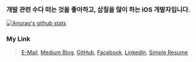 ### 개발 관련 수다 떠는 것을 좋아하고, 삽질을 많이 하는 iOS 개발자입니다.

[![Anurag's github stats](https://github-readme-stats.vercel.app/api?username=ClintJang)](https://github.com/anuraghazra/github-readme-stats)

### My Link
> [E-Mail](jang.wangsu@gmail.com), [Medium Blog](https://medium.com/@jang.wangsu), [GitHub](http://github.com/ClintJang), [Facebook](https://www.facebook.com/clint.jang.7), [LinkedIn](https://www.linkedin.com/in/clint-jang-504b711b1), [Simple Resume](https://github.com/ClintJang/resume)

<!--

### Hi there 👋

**ClintJang/ClintJang** is a ✨ _special_ ✨ repository because its `README.md` (this file) appears on your GitHub profile.

Here are some ideas to get you started:

- 🔭 I’m currently working on ...
- 🌱 I’m currently learning ...
- 👯 I’m looking to collaborate on ...
- 🤔 I’m looking for help with ...
- 💬 Ask me about ...
- 📫 How to reach me: ...
- 😄 Pronouns: ...
- ⚡ Fun fact: ...
-->
